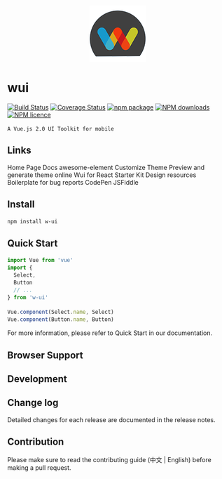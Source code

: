 <p align="center">
  <img src="wui.png">
</p>

# wui

[![Build Status](https://travis-ci.org/wmfe/wui.svg?branch=master)](https://travis-ci.org/wmfe/wui)
[![Coverage Status](https://coveralls.io/repos/github/wmfe/wui/badge.svg?branch=master)](https://coveralls.io/github/wmfe/wui?branch=master)
[![npm package](https://img.shields.io/npm/v/w-ui.svg)](https://www.npmjs.org/package/w-ui)
[![NPM downloads](http://img.shields.io/npm/dm/w-ui.svg)](https://npmjs.org/package/w-ui)
[![NPM licence](https://img.shields.io/npm/l/w-ui.svg)](https://npmjs.org/package/w-ui)


` A Vue.js 2.0 UI Toolkit for mobile `

Links
---------

Home Page
Docs
awesome-element
Customize Theme
Preview and generate theme online
Wui for React
Starter Kit
Design resources
Boilerplate for bug reports
CodePen
JSFiddle


Install
---------

``` bash
npm install w-ui
```

Quick Start
---------

``` javascript
import Vue from 'vue'
import {
  Select,
  Button
  // ...
} from 'w-ui'

Vue.component(Select.name, Select)
Vue.component(Button.name, Button)
```

For more information, please refer to Quick Start in our documentation.


Browser Support
----------------


Development
-----------


Change log
-----------
Detailed changes for each release are documented in the release notes.


Contribution
-------------
Please make sure to read the contributing guide (中文 | English) before making a pull request.


 


